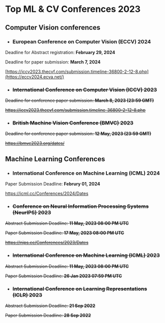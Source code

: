 # Top ML & CV Conferences 2023

## Computer Vision conferences

- ### European Conference on Computer Vision (ECCV) 2024
Deadline for Abstract registration: **February 29, 2024**

Deadline for paper submission: **March 7, 2024**

[https://iccv2023.thecvf.com/submission.timeline-36800-2-12-8.php](https://eccv2024.ecva.net/)


- ### ~~International Conference on Computer Vision (ICCV) 2023~~
~~Deadline for conference paper submission: **March 8, 2023 (23:59 GMT)**~~

~~https://iccv2023.thecvf.com/submission.timeline-36800-2-12-8.php~~

- ### ~~British Machine Vision Conference (BMVC) 2023~~
~~Deadline for conference paper submission: **12 May, 2023 (23:59 GMT)**~~

~~https://bmvc2023.org/dates/~~


## Machine Learning Conferences

- ### International Conference on Machine Learning (ICML) 2024
Paper Submission Deadline:	**Februry 01, 2024**

https://icml.cc/Conferences/2024/Dates

- ### ~~Conference on Neural Information Processing Systems (NeurIPS) 2023~~
~~Abstract Submission Deadline:	**11 May, 2023 08:00 PM UTC**~~

~~Paper Submission Deadline: **17 May, 2023 08:00 PM UTC**~~

~~https://nips.cc/Conferences/2023/Dates~~


- ### ~~International Conference on Machine Learning (ICML) 2023~~
~~Abstract Submission Deadline:	**11 May, 2023 08:00 PM UTC**~~

~~Paper Submission Deadline: **26 Jan 2023 07:59 PM UTC**~~


- ### ~~International Conference on Learning Representations (ICLR) 2023~~
~~Abstract Submission Deadline:	**21 Sep 2022**~~

~~Paper Submission Deadline: **28 Sep 2022**~~
